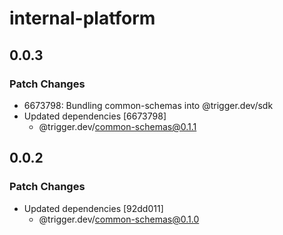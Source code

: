 # internal-platform

## 0.0.3

### Patch Changes

- 6673798: Bundling common-schemas into @trigger.dev/sdk
- Updated dependencies [6673798]
  - @trigger.dev/common-schemas@0.1.1

## 0.0.2

### Patch Changes

- Updated dependencies [92dd011]
  - @trigger.dev/common-schemas@0.1.0
